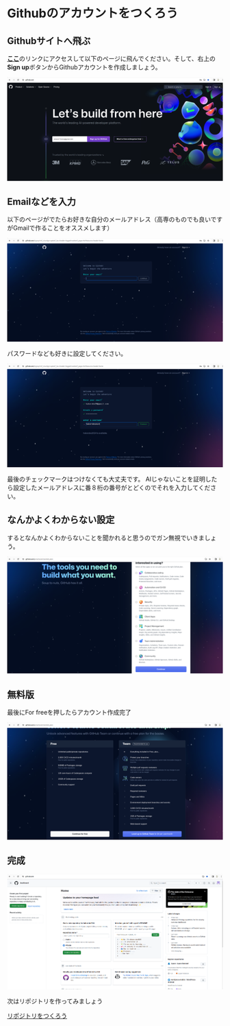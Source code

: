 # Githubのアカウントをつくろう

## Githubサイトへ飛ぶ
[**ここ**](https://github.co.jp/)のリンクにアクセスして以下のページに飛んでください。そして、右上の**Sign up**ボタンからGithubアカウントを作成しましょう。

![image](./img/create_account.png)

## Emailなどを入力
以下のページがでたらお好きな自分のメールアドレス（高専のものでも良いですがGmailで作ることをオススメします）

![image](./img/input_email.png)

パスワードなども好きに設定してください。

![image](./img/input_pass.png)

最後のチェックマークはつけなくても大丈夫です。
AIじゃないことを証明したら設定したメールアドレスに番８桁の番号がとどくのでそれを入力してください。

## なんかよくわからない設定

するとなんかよくわからないことを聞かれると思うのでガン無視でいきましょう。

![image](./img/yoku_wakaran.png)

## 無料版
最後にFor freeを押したらアカウント作成完了

![image](./img/for_free.png)

## 完成

![image](./img/home.png)

次はリポジトリを作ってみましょう

[リポジトリをつくろう](./create_repo.md)